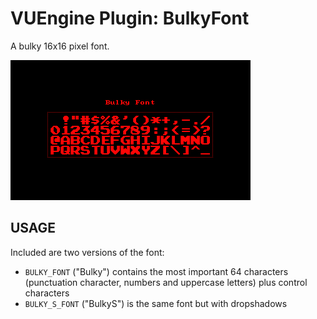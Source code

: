 VUEngine Plugin: BulkyFont
===============================

A bulky 16x16 pixel font.

![Preview Image](preview.png)


USAGE
-----

Included are two versions of the font:

- `BULKY_FONT` ("Bulky") contains the most important 64 characters (punctuation character, numbers and uppercase letters) plus control characters
- `BULKY_S_FONT` ("BulkyS") is the same font but with dropshadows
